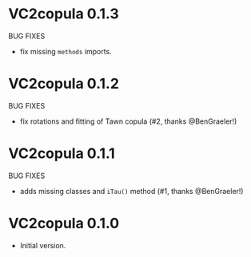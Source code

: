 # VC2copula 0.1.3

BUG FIXES

* fix missing `methods` imports.


# VC2copula 0.1.2

BUG FIXES

* fix rotations and fitting of Tawn copula (#2, thanks @BenGraeler!)


# VC2copula 0.1.1

BUG FIXES

* adds missing classes and `iTau()` method (#1, thanks @BenGraeler!)


# VC2copula 0.1.0

* Initial version.
